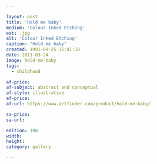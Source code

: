 ```yaml
---

layout: post
title: 'Hold me baby'
medium: 'Colour Inked Etching'
ext: .jpg
alt: 'Colour Inked Etching'
caption: "Hold me baby"
created: 1991-09-25 15:41:10
date: 2011-03-24
image: hold-me-baby
tags:
  - childhood

af-price:
af-subject: abstract and conceptual
af-style: illustrative
af-price:
af-url: https://www.artfinder.com/product/hold-me-baby/

sa-price:
sa-url:

edition: 100
width:
height:
category: gallery

---
```

